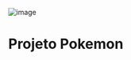![image](https://photos.google.com/photo/AF1QipOgp5Gf_NWHxJirslCqUK1iEKwfNDXTcCpFci24)

# Projeto Pokemon
